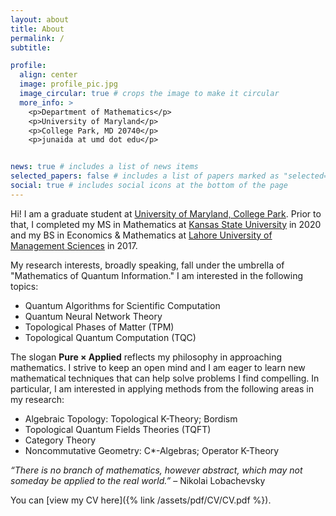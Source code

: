 ```yaml
---
layout: about
title: About
permalink: /
subtitle: 

profile:
  align: center
  image: profile_pic.jpg
  image_circular: true # crops the image to make it circular
  more_info: >
    <p>Department of Mathematics</p>
    <p>University of Maryland</p>
    <p>College Park, MD 20740</p>
    <p>junaida at umd dot edu</p>


news: true # includes a list of news items
selected_papers: false # includes a list of papers marked as "selected={true}"
social: true # includes social icons at the bottom of the page
---
```


Hi! I am a graduate student at [University of Maryland, College Park](https://www-math.umd.edu). Prior to that, I completed my MS in Mathematics at [Kansas State University](https://www.math.ksu.edu) in 2020 and my BS in Economics & Mathematics at [Lahore University of Management Sciences](https://lums.edu.pk) in 2017.

My research interests, broadly speaking, fall under the umbrella of "Mathematics of Quantum Information." I am interested in the following topics:

* Quantum Algorithms for Scientific Computation
* Quantum Neural Network Theory
* Topological Phases of Matter (TPM)
* Topological Quantum Computation (TQC)

The slogan **Pure × Applied** reflects my philosophy in approaching mathematics. I strive to keep an open mind and I am eager to learn new mathematical techniques that can help solve problems I find compelling. In particular, I am interested in applying methods from the following areas in my research:
  
  * Algebraic Topology: Topological K-Theory; Bordism
  * Topological Quantum Fields Theories (TQFT)
  * Category Theory
  * Noncommutative Geometry: C*-Algebras; Operator K-Theory
  
  *“There is no branch of mathematics, however abstract, which may not someday be applied to the real world.”* – Nikolai Lobachevsky
  
  You can [view my CV here]({% link /assets/pdf/CV/CV.pdf %}).